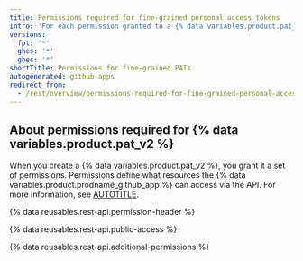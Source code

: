 ```yaml
---
title: Permissions required for fine-grained personal access tokens
intro: 'For each permission granted to a {% data variables.product.pat_v2 %}, these are the REST API endpoints that the app can use.'
versions:
  fpt: '*'
  ghes: '*'
  ghec: '*'
shortTitle: Permissions for fine-grained PATs
autogenerated: github-apps
redirect_from:
  - /rest/overview/permissions-required-for-fine-grained-personal-access-tokens
---
```


## About permissions required for {% data variables.product.pat_v2 %}

When you create a {% data variables.product.pat_v2 %}, you grant it a set of permissions. Permissions define what resources the {% data variables.product.prodname_github_app %} can access via the API. For more information, see [AUTOTITLE](/authentication/keeping-your-account-and-data-secure/creating-a-personal-access-token).

{% data reusables.rest-api.permission-header %}

{% data reusables.rest-api.public-access %}

{% data reusables.rest-api.additional-permissions %}

<!-- The content of this page is rendered as a NextJS page component. -->

